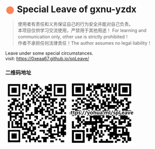 # <img src="img/logo.gif" width = "30" height = "30" alt="" align=center /> Special Leave of gxnu-yzdx
>使用者有责任和义务保证自己的行为安全并能对自己负责。  
>本项目仅供学习交流使用，严禁用于其他用途！ For learning and communication only, other use is strictly prohibited！  
>作者不承担任何法律责任！The author assumes no legal liability！  
>

Leave under some special circumstances.  
visit: https://0xeaa67.github.io/spLeave/

### 二维码地址
<img src="img/qr.svg" width = "200" height = "200" alt="" align=center />
<img src="img/qr.png" width = "200" height = "200" alt="" align=center />
